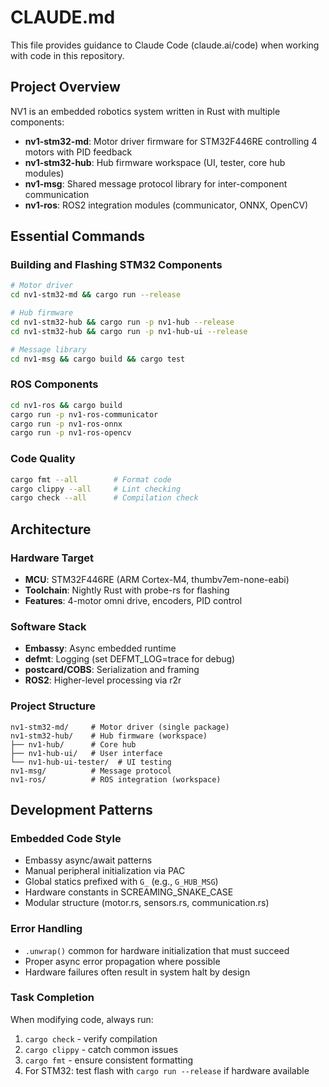 # CLAUDE.md

This file provides guidance to Claude Code (claude.ai/code) when working with code in this repository.

## Project Overview

NV1 is an embedded robotics system written in Rust with multiple components:

- **nv1-stm32-md**: Motor driver firmware for STM32F446RE controlling 4 motors with PID feedback
- **nv1-stm32-hub**: Hub firmware workspace (UI, tester, core hub modules)
- **nv1-msg**: Shared message protocol library for inter-component communication  
- **nv1-ros**: ROS2 integration modules (communicator, ONNX, OpenCV)

## Essential Commands

### Building and Flashing STM32 Components
```bash
# Motor driver
cd nv1-stm32-md && cargo run --release

# Hub firmware
cd nv1-stm32-hub && cargo run -p nv1-hub --release
cd nv1-stm32-hub && cargo run -p nv1-hub-ui --release

# Message library
cd nv1-msg && cargo build && cargo test
```

### ROS Components
```bash
cd nv1-ros && cargo build
cargo run -p nv1-ros-communicator
cargo run -p nv1-ros-onnx  
cargo run -p nv1-ros-opencv
```

### Code Quality
```bash
cargo fmt --all        # Format code
cargo clippy --all     # Lint checking
cargo check --all      # Compilation check
```

## Architecture

### Hardware Target
- **MCU**: STM32F446RE (ARM Cortex-M4, thumbv7em-none-eabi)
- **Toolchain**: Nightly Rust with probe-rs for flashing
- **Features**: 4-motor omni drive, encoders, PID control

### Software Stack
- **Embassy**: Async embedded runtime
- **defmt**: Logging (set DEFMT_LOG=trace for debug)
- **postcard/COBS**: Serialization and framing
- **ROS2**: Higher-level processing via r2r

### Project Structure
```
nv1-stm32-md/     # Motor driver (single package)
nv1-stm32-hub/    # Hub firmware (workspace)
├── nv1-hub/      # Core hub
├── nv1-hub-ui/   # User interface  
└── nv1-hub-ui-tester/  # UI testing
nv1-msg/          # Message protocol
nv1-ros/          # ROS integration (workspace)
```

## Development Patterns

### Embedded Code Style
- Embassy async/await patterns
- Manual peripheral initialization via PAC
- Global statics prefixed with `G_` (e.g., `G_HUB_MSG`)
- Hardware constants in SCREAMING_SNAKE_CASE
- Modular structure (motor.rs, sensors.rs, communication.rs)

### Error Handling
- `.unwrap()` common for hardware initialization that must succeed
- Proper async error propagation where possible
- Hardware failures often result in system halt by design

### Task Completion
When modifying code, always run:
1. `cargo check` - verify compilation
2. `cargo clippy` - catch common issues  
3. `cargo fmt` - ensure consistent formatting
4. For STM32: test flash with `cargo run --release` if hardware available